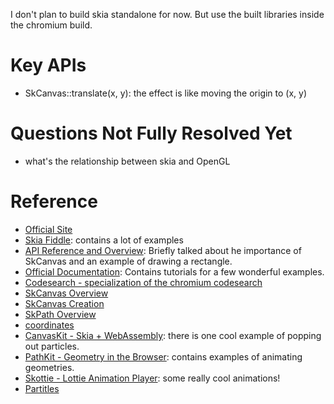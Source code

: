 I don't plan to build skia standalone for now. But use the built libraries inside the chromium build.

# Key APIs
- SkCanvas::translate(x, y): the effect is like moving the origin to (x, y)

# Questions Not Fully Resolved Yet
- what's the relationship between skia and OpenGL

# Reference
- [Official Site](https://skia.org)
- [Skia Fiddle](https://fiddle.skia.org): contains a lot of examples
- [API Reference and Overview](https://skia.org/docs/user/api/): Briefly talked about he importance of SkCanvas and an example of drawing a rectangle.
- [Official Documentation](https://skia.org/docs/): Contains tutorials for a few wonderful examples.
- [Codesearch - specialization of the chromium codesearch](https://source.chromium.org/chromium/chromium/src/+/main:third_party/skia/)
- [SkCanvas Overview](https://skia.org/docs/user/api/skcanvas_overview/)
- [SkCanvas Creation](https://skia.org/docs/user/api/skcanvas_creation/)
- [SkPath Overview](https://skia.org/docs/user/api/skpath_overview/)
- [coordinates](https://skia.org/docs/user/coordinates/)
- [CanvasKit - Skia + WebAssembly](https://skia.org/docs/user/modules/canvaskit/): there is one cool example of popping out particles.
- [PathKit - Geometry in the Browser](https://skia.org/docs/user/modules/pathkit/): contains examples of animating geometries.
- [Skottie - Lottie Animation Player](https://skia.org/docs/user/modules/skottie/): some really cool animations!
- [Partitles](https://skia.org/docs/user/modules/particles/)
